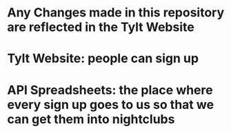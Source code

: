 # Any Changes made in this repository are reflected in the Tylt Website
# Tylt Website: people can sign up
# API Spreadsheets: the place where every sign up goes to us so that we can get them into nightclubs
